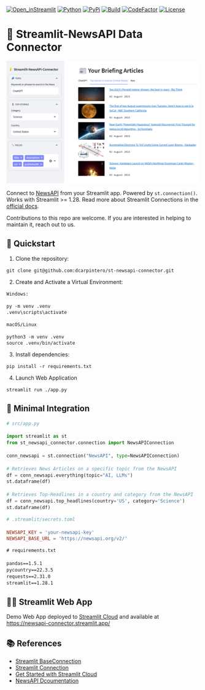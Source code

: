 [![Open_inStreamlit](https://img.shields.io/badge/Open%20In-Streamlit-red?logo=Streamlit)](https://newsapi-connector.streamlit.app/)
[![Python](https://img.shields.io/badge/python-%203.8-blue.svg)](https://www.python.org/)
[![PyPi](https://img.shields.io/pypi/v/st-newsapi-connector)](https://pypi.org/project/st-newsapi-connector/)
[![Build](https://img.shields.io/github/actions/workflow/status/dcarpintero/st-newsapi-connector/codecov.yml?branch=main)](https://pypi.org/project/st-newsapi-connector/)
[![CodeFactor](https://www.codefactor.io/repository/github/dcarpintero/st-newsapi-connector/badge)](https://www.codefactor.io/repository/github/dcarpintero/st-newsapi-connector)
[![License](https://img.shields.io/badge/license-MIT-green.svg)](https://github.com/dcarpintero/st-newsapi-connector/blob/main/LICENSE)

# 📰 Streamlit-NewsAPI Data Connector

<p align="center">
  <img src="./assets/st-newsapi-connector.png">
</p>

Connect to [NewsAPI](https://newsapi.org/) from your Streamlit app. Powered by ```st.connection()```. Works with Streamlit >= 1.28. Read more about Streamlit Connections in the [official docs](https://blog.streamlit.io/introducing-st-experimental_connection/). 

Contributions to this repo are welcome. If you are interested in helping to maintain it, reach out to us. 

## 🚀 Quickstart

1. Clone the repository:
```
git clone git@github.com:dcarpintero/st-newsapi-connector.git
```

2. Create and Activate a Virtual Environment:

```
Windows:

py -m venv .venv
.venv\scripts\activate

macOS/Linux

python3 -m venv .venv
source .venv/bin/activate
```

3. Install dependencies:

```
pip install -r requirements.txt
```

4. Launch Web Application

```
streamlit run ./app.py
```

## 📄 Minimal Integration

```python
# src/app.py

import streamlit as st
from st_newsapi_connector.connection import NewsAPIConnection

conn_newsapi = st.connection("NewsAPI", type=NewsAPIConnection)

# Retrieves News Articles on a specific topic from the NewsAPI
df = conn_newsapi.everything(topic="AI, LLMs")
st.dataframe(df)

# Retrieves Top-Headlines in a country and category from the NewsAPI
df = conn_newsapi.top_headlines(country='US', category='Science')
st.dataframe(df)
```

```toml
# .streamlit/secrets.toml

NEWSAPI_KEY = 'your-newsapi-key'
NEWSAPI_BASE_URL = 'https://newsapi.org/v2/'
```

```txt
# requirements.txt

pandas==1.5.1
pycountry==22.3.5
requests==2.31.0
streamlit==1.28.1
```

## 👩‍💻 Streamlit Web App

Demo Web App deployed to [Streamlit Cloud](https://streamlit.io/cloud) and available at https://newsapi-connector.streamlit.app/ 

## 📚 References

- [Streamlit BaseConnection](https://docs.streamlit.io/library/api-reference/connections/st.connections.baseconnection)
- [Streamlit Connection](https://docs.streamlit.io/library/api-reference/connections/st.connection)
- [Get Started with Streamlit Cloud](https://docs.streamlit.io/streamlit-community-cloud/get-started)
- [NewsAPI Dcoumentation](https://newsapi.org/docs)

